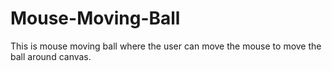 # Mouse-Moving-Ball
This is mouse moving ball where the user can move the mouse to move the ball around canvas.

